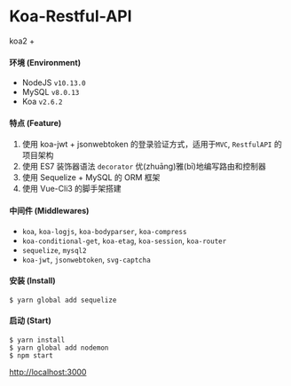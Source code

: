 # Koa-Restful-API
koa2 +

#### 环境 (Environment)
* NodeJS `v10.13.0`
* MySQL `v8.0.13`
* Koa `v2.6.2`

#### 特点 (Feature)
1. 使用 koa-jwt + jsonwebtoken 的登录验证方式，适用于`MVC`, `RestfulAPI` 的项目架构
2. 使用 ES7 装饰器语法 `decorator` 优(zhuāng)雅(bī)地编写路由和控制器
3. 使用 Sequelize + MySQL 的 ORM 框架
4. 使用 Vue-Cli3 的脚手架搭建

#### 中间件 (Middlewares)
* `koa`, `koa-logjs`, `koa-bodyparser`, `koa-compress`
* `koa-conditional-get`, `koa-etag`, `koa-session`, `koa-router`
* `sequelize`, `mysql2`
* `koa-jwt`, `jsonwebtoken`, `svg-captcha`

#### 安装 (Install)
```
$ yarn global add sequelize
```

#### 启动 (Start)
```
$ yarn install
$ yarn global add nodemon
$ npm start
```
[http://localhost:3000](http://localhost:3000)
